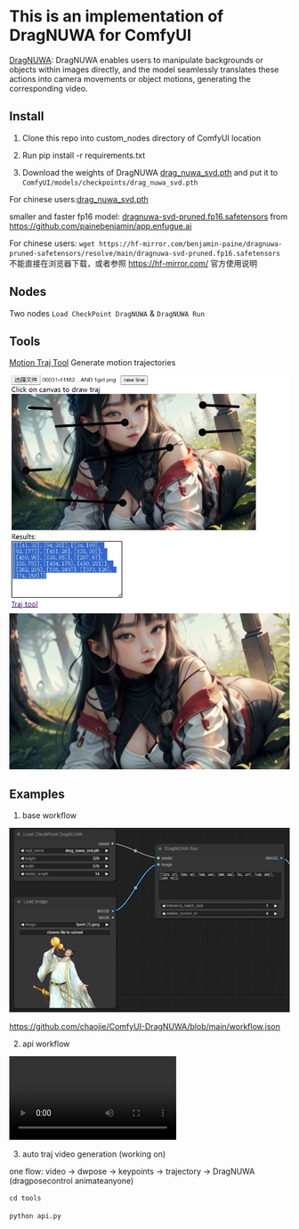 # This is an implementation of DragNUWA for ComfyUI

[DragNUWA](https://github.com/ProjectNUWA/DragNUWA): DragNUWA enables users to manipulate backgrounds or objects within images directly, and the model seamlessly translates these actions into camera movements or object motions, generating the corresponding video.

## Install

1. Clone this repo into custom_nodes directory of ComfyUI location

2. Run pip install -r requirements.txt

3. Download the weights of DragNUWA  [drag_nuwa_svd.pth](https://drive.google.com/file/d/1Z4JOley0SJCb35kFF4PCc6N6P1ftfX4i/view) and put it to `ComfyUI/models/checkpoints/drag_nuwa_svd.pth`

For chinese users:[drag_nuwa_svd.pth](https://www.liblib.art/modelinfo/e72699771a7b443499ffdd298f58f0a7)

smaller and faster fp16 model: [dragnuwa-svd-pruned.fp16.safetensors](https://huggingface.co/benjamin-paine/dragnuwa-pruned-safetensors/resolve/main/dragnuwa-svd-pruned.fp16.safetensors) from https://github.com/painebenjamin/app.enfugue.ai

For chinese users: `wget https://hf-mirror.com/benjamin-paine/dragnuwa-pruned-safetensors/resolve/main/dragnuwa-svd-pruned.fp16.safetensors` 不能直接在浏览器下载，或者参照 https://hf-mirror.com/ 官方使用说明

## Nodes

Two nodes `Load CheckPoint DragNUWA` & `DragNUWA Run`

## Tools

[Motion Traj Tool](https://chaojie.github.io/ComfyUI-DragNUWA/tools/draw.html) Generate motion trajectories

<img src="assets/multiline.png" raw=true>

<img src="assets/multiline.gif" raw=true>

## Examples

1. base workflow

<img src="assets/base_wf.png" raw=true>

https://github.com/chaojie/ComfyUI-DragNUWA/blob/main/workflow.json


2. api workflow

<video controls autoplay="true">
    <source 
   src="assets/api.mp4" 
   type="video/mp4" 
  />
</video>

3. auto traj video generation (working on)

one flow: video -> dwpose -> keypoints -> trajectory -> DragNUWA (dragposecontrol animateanyone)

```
cd tools

python api.py
```
